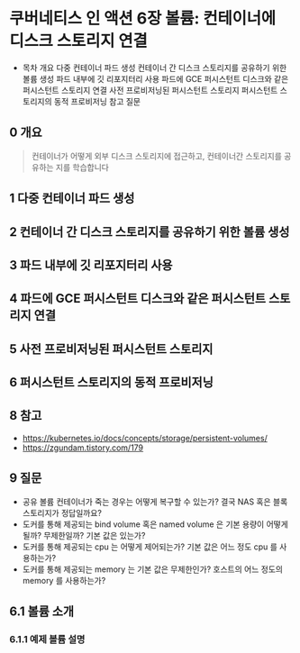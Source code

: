 # 쿠버네티스 인 액션 6장 볼륨: 컨테이너에 디스크 스토리지 연결


- 목차
개요
다중 컨테이너 파드 생성
컨테이너 간 디스크 스토리지를 공유하기 위한 볼륨 생성
파드 내부에 깃 리포지터리 사용
파드에 GCE 퍼시스턴트 디스크와 같은 퍼시스턴트 스토리지 연결
사전 프로비저닝된 퍼시스턴트 스토리지
퍼시스턴트 스토리지의 동적 프로비저닝
참고
질문


## 0 개요
> 컨테이너가 어떻게 외부 디스크 스토리지에 접근하고, 컨테이너간 스토리지를 공유하는 지를 학습합니다

## 1 다중 컨테이너 파드 생성
## 2 컨테이너 간 디스크 스토리지를 공유하기 위한 볼륨 생성
## 3 파드 내부에 깃 리포지터리 사용
## 4 파드에 GCE 퍼시스턴트 디스크와 같은 퍼시스턴트 스토리지 연결
## 5 사전 프로비저닝된 퍼시스턴트 스토리지
## 6 퍼시스턴트 스토리지의 동적 프로비저닝
## 8 참고
* https://kubernetes.io/docs/concepts/storage/persistent-volumes/
* https://zgundam.tistory.com/179
## 9 질문
* 공유 볼륨 컨테이너가 죽는 경우는 어떻게 복구할 수 있는가? 결국 NAS 혹은 블록 스토리지가 정답일까요?
* 도커를 통해 제공되는 bind volume 혹은 named volume 은 기본 용량이 어떻게 될까? 무제한일까? 기본 값은 있는가?
* 도커를 통해 제공되는 cpu 는 어떻게 제어되는가? 기본 값은 어느 정도 cpu 를 사용하는가?
* 도커를 통해 제공되는 memory 는 기본 값은 무제한인가? 호스트의 어느 정도의 memory 를 사용하는가?


## 6.1 볼륨 소개
### 6.1.1 예제 볼륨 설명
> 





